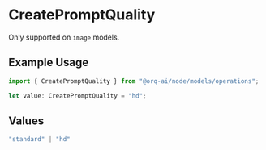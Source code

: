 # CreatePromptQuality

Only supported on `image` models.

## Example Usage

```typescript
import { CreatePromptQuality } from "@orq-ai/node/models/operations";

let value: CreatePromptQuality = "hd";
```

## Values

```typescript
"standard" | "hd"
```